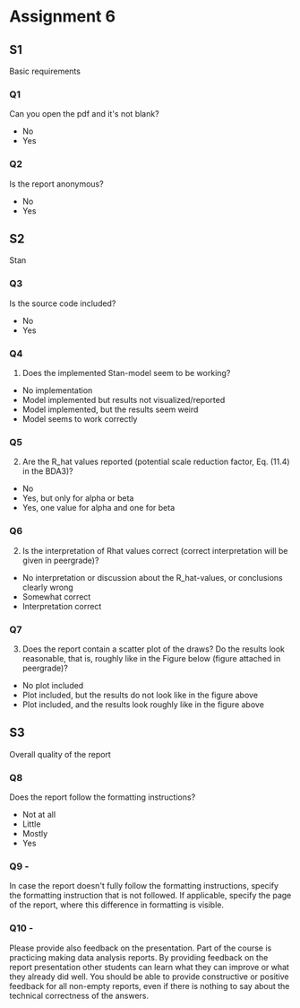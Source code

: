 # Assignment 6

## S1

Basic requirements

### Q1 

Can you open the pdf and it's not blank?

- No
- Yes

### Q2 

Is the report anonymous?

- No
- Yes

## S2

Stan

### Q3 

Is the source code included?

- No
- Yes

### Q4 

1. Does the implemented Stan-model seem to be working?

- No implementation
- Model implemented but results not visualized/reported
- Model implemented, but the results seem weird
- Model seems to work correctly

### Q5 

2. Are the R_hat values reported (potential scale reduction factor, Eq. (11.4) in the BDA3)?

- No
- Yes, but only for alpha or beta
- Yes, one value for alpha and one for beta

### Q6 

2. Is the interpretation of Rhat values correct (correct interpretation will be given in peergrade)?

- No interpretation or discussion about the R_hat-values, or conclusions clearly wrong
- Somewhat correct
- Interpretation correct

### Q7

3. Does the report contain a scatter plot of the draws? Do the results look reasonable, that is, roughly like in the Figure below (figure attached in peergrade)?

- No plot included
- Plot included, but the results do not look like in the figure above
- Plot included, and the results look roughly like in the figure above


## S3

Overall quality of the report

### Q8 

Does the report follow the formatting instructions?

- Not at all
- Little
- Mostly
- Yes

### Q9 -

In case the report doesn't fully follow the formatting instructions, specify the formatting instruction that is not followed. If applicable, specify the page of the report, where this difference in formatting is visible.

### Q10 -

Please provide also feedback on the presentation. Part of the
course is practicing making data analysis reports. By providing
feedback on the report presentation other students can learn what they
can improve or what they already did well. You should be able to
provide constructive or positive feedback for all non-empty reports,
even if there is nothing to say about the technical correctness of the
answers.
